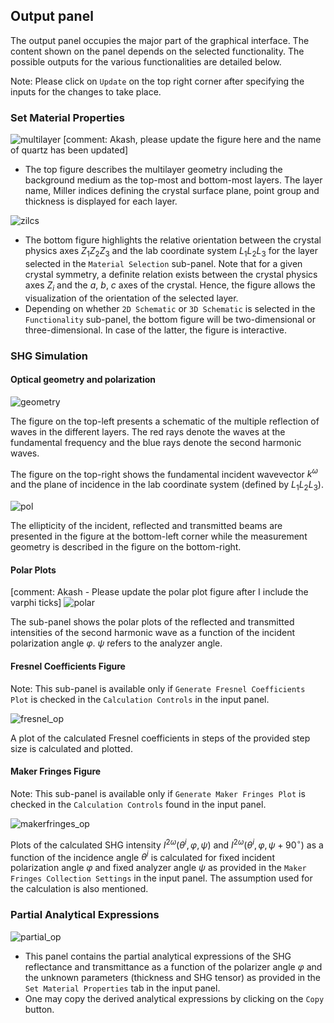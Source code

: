 ## Output panel

The output panel occupies the major part of the graphical interface. The content shown on the panel depends on the selected functionality. The possible outputs for the various functionalities are detailed below.

Note: Please click on `Update` on the top right corner after specifying the inputs for the changes to take place. 

### Set Material Properties

![multilayer](./img/multilayer.png)
[comment: Akash, please update the figure here and the name of quartz has been updated]
-  The top figure describes the multilayer geometry including the background medium as the top-most and bottom-most layers. The layer name, Miller indices defining the crystal surface plane, point group and thickness is displayed for each layer.

![zilcs](./img/zilcs.png)

-  The bottom figure highlights the relative orientation between the crystal physics axes $Z_1 Z_2 Z_3$ and the lab coordinate system $L_1 L_2 L_3$ for the layer selected in the `Material Selection` sub-panel. Note that for a given crystal symmetry, a definite relation exists between the crystal physics axes $Z_i$ and the $a$, $b$, $c$ axes of the crystal. Hence, the figure allows the visualization of the orientation of the selected layer. 
-  Depending on whether `2D Schematic` or `3D Schematic` is selected in the `Functionality` sub-panel, the bottom figure will be two-dimensional or three-dimensional. In case of the latter, the figure is interactive.  

### SHG Simulation

#### Optical geometry and polarization

![geometry](./img/geometry.png)

The figure on the top-left presents a schematic of the multiple reflection of waves in the different layers. The red rays denote the waves at the fundamental frequency and the blue rays denote the second harmonic waves.

The figure on the top-right shows the fundamental incident wavevector $k^{\omega}$ and the plane of incidence in the lab coordinate system (defined by $L_1 L_2 L_3$).

![pol](./img/pol.png)

The ellipticity of the incident, reflected and transmitted beams are presented in the figure at the bottom-left corner while the measurement geometry is described in the figure on the bottom-right.

#### Polar Plots

[comment: Akash - Please update the polar plot figure after I include the varphi ticks]
![polar](./img/polar.png)

The sub-panel shows the polar plots of the reflected and transmitted intensities of the second harmonic wave as a function of the incident polarization angle $\varphi$. $\psi$ refers to the analyzer angle.

#### Fresnel Coefficients Figure

Note: This sub-panel is available only if `Generate Fresnel Coefficients Plot` is checked in the `Calculation Controls` in the input panel.

![fresnel_op](./img/fresnel_op.png)

A plot of the calculated Fresnel coefficients in steps of the provided step size is calculated and plotted.  

#### Maker Fringes Figure

Note: This sub-panel is available only if `Generate Maker Fringes Plot` is checked in the `Calculation Controls` found in the input panel.

![makerfringes_op](./img/makerfringes_op.png)

Plots of the calculated SHG intensity $I^{2 \omega}(\theta^i, \varphi, \psi)$ and $I^{2 \omega}(\theta^i, \varphi, \psi+90^{\circ})$ as a function of the incidence angle $\theta^i$ is calculated for fixed incident polarization angle $\varphi$ and fixed analyzer angle $\psi$ as provided in the `Maker Fringes Collection Settings` in the input panel. The assumption used for the calculation is also mentioned. 

### Partial Analytical Expressions

![partial_op](./img/partial_op.png)

-  This panel contains the partial analytical expressions of the SHG reflectance and transmittance as a function of the polarizer angle $\varphi$ and the unknown parameters (thickness and SHG tensor) as provided in the `Set Material Properties` tab in the input panel.
-  One may copy the derived analytical expressions by clicking on the `Copy` button.

